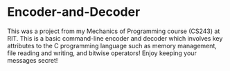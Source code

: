 # Encoder-and-Decoder
This was a project from my Mechanics of Programming course (CS243) at RIT. This is a basic command-line encoder and decoder which involves key attributes to the C programming language such as memory management, file reading and writing, and bitwise operators! Enjoy keeping your messages secret!
